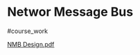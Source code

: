 # Networ Message Bus 
\#course_work

[NMB Design.pdf](https://github.com/Roboneet/Network_Message_Bus/blob/master/NMB%20Design.pdf)